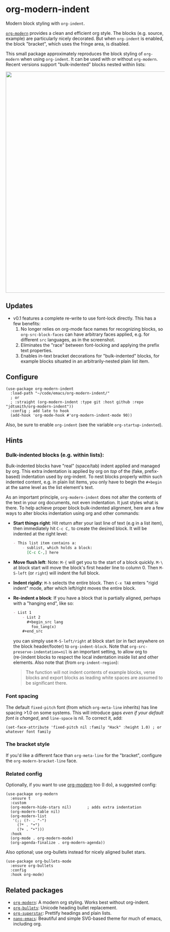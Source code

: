 # org-modern-indent

Modern block styling with `org-indent`.

[`org-modern`](https://github.com/minad/org-modern) provides a clean and efficient org style.  The blocks (e.g. source, example) are particularly nicely decorated.  But when `org-indent` is enabled, the block "bracket", which uses the fringe area, is disabled.

This small package approximately reproduces the block styling of `org-modern` when using `org-indent`.  It can be used with or without `org-modern`.  Recent versions support "bulk-indented" blocks nested within lists:

<img align="center" width=700 src=https://user-images.githubusercontent.com/93749/224204382-091fcd76-3ad0-467e-9525-287ae80e93c6.png>


## Updates

- v0.1 features a complete re-write to use font-lock directly.  This has a few benefits: 
  1. No longer relies on org-mode face names for recognizing
     blocks, so `org-src-block-faces` can have arbitrary faces
     applied, e.g. for different `src` languages, as in the screenshot.
  2. Eliminates the "race" between font-locking and applying the prefix text properties.
  3. Enables in-text bracket decorations for "bulk-indented" blocks, for example blocks situated
     in an arbitrarily-nested plain list item.

## Configure

```elisp
(use-package org-modern-indent
  :load-path "~/code/emacs/org-modern-indent/"
  ; or
  ; :straight (org-modern-indent :type git :host github :repo "jdtsmith/org-modern-indent"))
  :config ; add late to hook
  (add-hook 'org-mode-hook #'org-modern-indent-mode 90))
```
Also, be sure to enable `org-indent` (see the variable `org-startup-indented`).

## Hints

### Bulk-indented blocks (e.g. within lists):

Bulk-indented blocks have "real" (space/tab) indent applied and managed by org.  This extra indentation is applied by org on _top_ of the (fake, prefix-based) indentation used by org-indent.  To nest blocks properly within such indented content, e.g. in plain list items, you only have to begin the `#+begin` at the same level as the list element's text.

As an important principle, `org-modern-indent` does not alter the contents of the text in your org documents, not even indentation.  It just styles what is there.  To help achieve proper block bulk-indented alignment, here are a few ways to alter blocks indentation using org and other commands:

- **Start things right**: Hit return after your last line of text (e.g in a list item), then immediately hit `C-c C,` to create the desired block.  It will be indented at the right level:
   ```org
   - This list item contains a:
       - sublist, which holds a block:
	     [C-c C-,] here
   ```
- **Move flush left**: Note: `M-{` will get you to the start of a block quickly.  `M-\` at block start will move the block's first header line to column 0.  Then `M-S-left` (or `right`) will indent the full block.  
- **Indent rigidly**: `M-h` selects the entire block. Then `C-x TAB` enters "rigid indent" mode, after which left/right moves the entire block.
- **Re-indent a block**: If you have a block that is partially aligned, perhaps with a "hanging end", like so:
   ```org
   - List 1
       - List 2
	     #+begin_src lang
		   foo_lang(x)
	   #+end_src
   ```
  you can simply use `M-S-left/right` at block start (or in fact anywhere on the block header/footer) to `org-indent-block`.  Note that `org-src-preserve-indentation=nil` is an important setting, to allow org to (re-)indent blocks to respect the local indentation inside list and other elements.  Also note that (from `org-indent-region`): 

  > The function will not indent contents of example blocks, verse blocks and export blocks as leading white spaces are assumed to be significant there.

### Font spacing

The default `fixed-pitch` font (from which `org-meta-line` inherits) has line spacing >1.0 on some systems. This will introduce gaps _even if your default font is changed_, and `line-space` is nil.  To correct it, add: 

```elisp
(set-face-attribute 'fixed-pitch nil :family "Hack" :height 1.0) ; or whatever font family
```
### The bracket style 

If you'd like a different face than `org-meta-line` for the "bracket", configure the `org-modern-bracket-line` face.

### Related config

Optionally, if you want to use [org-modern](https://github.com/minad/org-modern) too (I do), a suggested config:

```elisp
(use-package org-modern
  :ensure t
  :custom
  (org-modern-hide-stars nil)		; adds extra indentation
  (org-modern-table nil)
  (org-modern-list 
   '(;; (?- . "-")
     (?* . "•")
     (?+ . "‣")))
  :hook
  (org-mode . org-modern-mode)
  (org-agenda-finalize . org-modern-agenda))
```

Also optional; use org-bullets instead for nicely aligned bullet stars. 

```elisp
(use-package org-bullets-mode
  :ensure org-bullets
  :config
  :hook org-mode)
```


## Related packages

- [`org-modern`](https://github.com/minad/org-modern): A modern org styling.  Works best without org-indent.
- [`org-bullets`](https://github.com/sabof/org-bullets): Unicode heading bullet replacement.
- [`org-superstar`](https://github.com/integral-dw/org-superstar-mode): Prettify headings and plain lists.
- [`nano-emacs`](https://github.com/rougier/nano-emacs): Beautiful and simple SVG-based theme for much of emacs, including org. 
